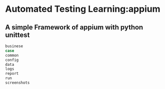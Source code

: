 # Automated Testing Learning:appium

## A simple Framework of appium with python unittest

```c# base
businese
case
common
config
data
logs
report
run
screenshots
